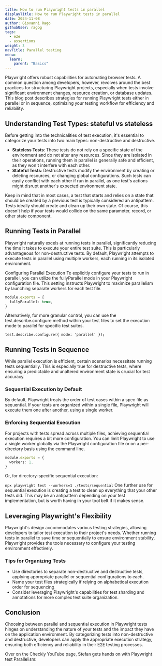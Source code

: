 ```yaml
---
title: How to run Playwright tests in parallel
displayTitle: How to run Playwright tests in parallel
date: 2024-11-08
author: Giovanni Rago
githubUser: ragog
tags:
  - e2e
  - assertions
weight: 3
navTitle: Parallel testing
menu:
  learn:
    parent: "Basics"
---
```


Playwright offers robust capabilities for automating browser tests. A common question among developers, however, revolves around the best practices for structuring Playwright projects, especially when tests involve significant environment changes, resource creation, or database updates. This blog post describes strategies for running Playwright tests either in parallel or in sequence, optimizing your testing workflow for efficiency and reliability.

## Understanding Test Types: stateful vs stateless

Before getting into the technicalities of test execution, it's essential to categorize your tests into two main types: non-destructive and destructive.

- **Stateless Tests**: These tests do not rely on a specific state of the environment and do not alter any resources. Since they are isolated in their operations, running them in parallel is generally safe and efficient, as they won't interfere with each other.
- **Stateful Tests**: Destructive tests modify the environment by creating or deleting resources, or changing global configurations. Such tests can easily conflict with each other if run in parallel, as one test's actions might disrupt another's expected environment state.

Keep in mind that in most cases, a test that starts and relies on a state that should be created by a previous test is typically considered an antipattern. Tests ideally should create and clean up their own state. Of course, this doesn't help if your tests would collide on the same parameter, record, or other state component.

## Running Tests in Parallel
Playwright naturally excels at running tests in parallel, significantly reducing the time it takes to execute your entire test suite. This is particularly advantageous for non-destructive tests. By default, Playwright attempts to execute tests in parallel using multiple workers, each running in its isolated environment.

Configuring Parallel Execution
To explicitly configure your tests to run in parallel, you can utilize the fullyParallel mode in your Playwright configuration file. This setting instructs Playwright to maximize parallelism by launching separate workers for each test file.

```ts {title="playwright.config.ts"}
module.exports = {
  fullyParallel: true,
}
```

Alternatively, for more granular control, you can use the test.describe.configure method within your test files to set the execution mode to parallel for specific test suites.

`test.describe.configure({ mode: 'parallel' });`

## Running Tests in Sequence
While parallel execution is efficient, certain scenarios necessitate running tests sequentially. This is especially true for destructive tests, where ensuring a predictable and unaltered environment state is crucial for test accuracy.

### Sequential Execution by Default
By default, Playwright treats the order of test cases within a spec file as sequential. If your tests are organized within a single file, Playwright will execute them one after another, using a single worker.

### Enforcing Sequential Execution
For projects with tests spread across multiple files, achieving sequential execution requires a bit more configuration. You can limit Playwright to use a single worker globally via the Playwright configuration file or on a per-directory basis using the command line.

```ts {title="playwright.config.ts"}
module.exports = {
  workers: 1,
}
```

Or, for directory-specific sequential execution:

`npx playwright test --workers=1 ./tests/sequential`
One further use for sequential execution is creating a test to clean up everything that your other tests did. This may be an antipattern depending on your test implementation, but is worth having in your tool belt if it makes sense.

## Leveraging Playwright's Flexibility
Playwright's design accommodates various testing strategies, allowing developers to tailor test execution to their project's needs. Whether running tests in parallel to save time or sequentially to ensure environment stability, Playwright provides the tools necessary to configure your testing environment effectively.

### Tips for Organizing Tests

- Use directories to separate non-destructive and destructive tests, applying appropriate parallel or sequential configurations to each.
- Name your test files strategically if relying on alphabetical execution order for sequencing.
- Consider leveraging Playwright's capabilities for test sharding and annotations for more complex test suite organization.

## Conclusion

Choosing between parallel and sequential execution in Playwright tests hinges on understanding the nature of your tests and the impact they have on the application environment. By categorizing tests into non-destructive and destructive, developers can apply the appropriate execution strategy, ensuring both efficiency and reliability in their E2E testing processes.

Over on the Checkly YouTube page, Stefan gets hands on with Playwright test Parallelism:
